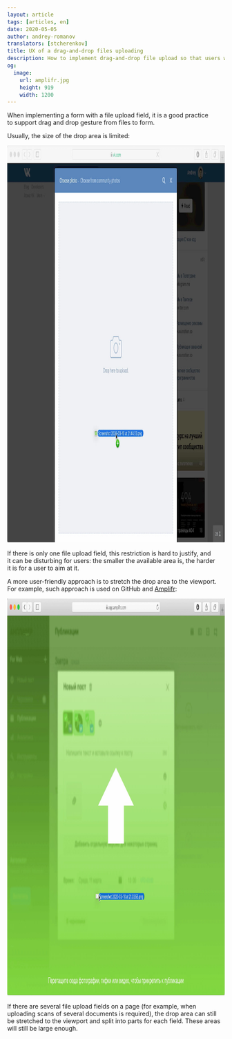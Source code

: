 ```yaml
---
layout: article
tags: [articles, en]
date: 2020-05-05
author: andrey-romanov
translators: [stcherenkov]
title: UX of a drag-and-drop files uploading
description: How to implement drag-and-drop file upload so that users won’t suffer?
og:
  image:
    url: amplifr.jpg
    height: 919
    width: 1200
---
```

When implementing a form with a file upload field, it is a good practice to support drag and drop gesture from files to form.

Usually, the size of the drop area is limited:

<img class="bordered" src="vk.jpg" alt="VK screenshot on file dragging" height="919" width="1200" />

If there is only one file upload field, this restriction is hard to justify, and it can be disturbing for users: the smaller the available area is, the harder it is for a user to aim at it.

A more user-friendly approach is to stretch the drop area to the viewport. For example, such approach is used on GitHub and [Amplifr](https://amplifr.com):

<img src="amplifr.jpg" alt="Amplifr screenshot on file dragging" height="919" width="1200" />

If there are several file upload fields on a page (for example, when uploading scans of several documents is required), the drop area can still be stretched to the viewport and split into parts for each field. These areas will still be large enough.

